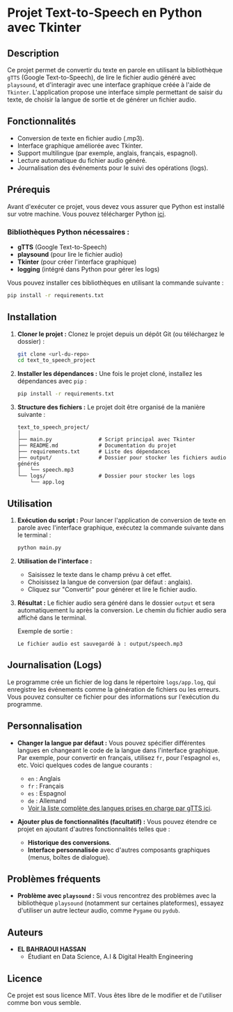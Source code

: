 
# Projet Text-to-Speech en Python avec Tkinter

## Description
Ce projet permet de convertir du texte en parole en utilisant la bibliothèque `gTTS` (Google Text-to-Speech), de lire le fichier audio généré avec `playsound`, et d'interagir avec une interface graphique créée à l'aide de `Tkinter`. L'application propose une interface simple permettant de saisir du texte, de choisir la langue de sortie et de générer un fichier audio.

## Fonctionnalités
- Conversion de texte en fichier audio (.mp3).
- Interface graphique améliorée avec Tkinter.
- Support multilingue (par exemple, anglais, français, espagnol).
- Lecture automatique du fichier audio généré.
- Journalisation des événements pour le suivi des opérations (logs).

## Prérequis
Avant d'exécuter ce projet, vous devez vous assurer que Python est installé sur votre machine. Vous pouvez télécharger Python [ici](https://www.python.org/downloads/).

### Bibliothèques Python nécessaires :
- **gTTS** (Google Text-to-Speech)
- **playsound** (pour lire le fichier audio)
- **Tkinter** (pour créer l'interface graphique)
- **logging** (intégré dans Python pour gérer les logs)

Vous pouvez installer ces bibliothèques en utilisant la commande suivante :

```bash
pip install -r requirements.txt
```

## Installation

1. **Cloner le projet :**
   Clonez le projet depuis un dépôt Git (ou téléchargez le dossier) :
   
   ```bash
   git clone <url-du-repo>
   cd text_to_speech_project
   ```

2. **Installer les dépendances :**
   Une fois le projet cloné, installez les dépendances avec `pip` :

   ```bash
   pip install -r requirements.txt
   ```

3. **Structure des fichiers :**
   Le projet doit être organisé de la manière suivante :
   ```
   text_to_speech_project/
   │
   ├── main.py               # Script principal avec Tkinter
   ├── README.md             # Documentation du projet
   ├── requirements.txt      # Liste des dépendances
   ├── output/               # Dossier pour stocker les fichiers audio générés
   │   └── speech.mp3
   └── logs/                 # Dossier pour stocker les logs
       └── app.log
   ```

## Utilisation

1. **Exécution du script :**
   Pour lancer l'application de conversion de texte en parole avec l'interface graphique, exécutez la commande suivante dans le terminal :

   ```bash
   python main.py
   ```

2. **Utilisation de l'interface :**
   - Saisissez le texte dans le champ prévu à cet effet.
   - Choisissez la langue de conversion (par défaut : anglais).
   - Cliquez sur "Convertir" pour générer et lire le fichier audio.

3. **Résultat :**
   Le fichier audio sera généré dans le dossier `output` et sera automatiquement lu après la conversion. Le chemin du fichier audio sera affiché dans le terminal.

   Exemple de sortie :
   ```
   Le fichier audio est sauvegardé à : output/speech.mp3
   ```

## Journalisation (Logs)

Le programme crée un fichier de log dans le répertoire `logs/app.log`, qui enregistre les événements comme la génération de fichiers ou les erreurs. Vous pouvez consulter ce fichier pour des informations sur l'exécution du programme.

## Personnalisation

- **Changer la langue par défaut :**
  Vous pouvez spécifier différentes langues en changeant le code de la langue dans l'interface graphique. Par exemple, pour convertir en français, utilisez `fr`, pour l'espagnol `es`, etc. Voici quelques codes de langue courants :
  - `en` : Anglais
  - `fr` : Français
  - `es` : Espagnol
  - `de` : Allemand
  - [Voir la liste complète des langues prises en charge par gTTS ici](https://gtts.readthedocs.io/en/latest/module.html#languages).

- **Ajouter plus de fonctionnalités (facultatif) :**
  Vous pouvez étendre ce projet en ajoutant d'autres fonctionnalités telles que :
  - **Historique des conversions**.
  - **Interface personnalisée** avec d'autres composants graphiques (menus, boîtes de dialogue).

## Problèmes fréquents

- **Problème avec `playsound` :**
  Si vous rencontrez des problèmes avec la bibliothèque `playsound` (notamment sur certaines plateformes), essayez d'utiliser un autre lecteur audio, comme `Pygame` ou `pydub`.

## Auteurs

- **EL BAHRAOUI HASSAN**
  - Étudiant en Data Science, A.I & Digital Health Engineering

## Licence
Ce projet est sous licence MIT. Vous êtes libre de le modifier et de l'utiliser comme bon vous semble.